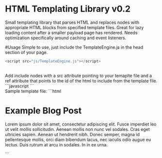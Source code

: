 # HTML Templating Library v0.2
Small templating library that parses HTML and replaces <include> nodes with appropriate HTML blocks from specified template files. Great for lazy loading content after a smaller payload page has rendered. Needs optimization specifically around caching and event listeners.

#Usage
Simple to use, just include the TemplateEngine.js in the head section of your page.
```javascript
<script src="js/TemplateEngine.js"></script>
```
</br>
Add include nodes with a src attribute pointing to your temaplte file and a ref attribute that points to the id of the html to include from the template file.
```javascript
<include src="templateFile.html" ref="blockOne"/>
```
</br>
Sample template file:
```html
<div id="blockOne">
    <h1>Example Blog Post</h1>
    <p>
        Lorem ipsum dolor sit amet, consectetur adipiscing elit. Fusce imperdiet leo ut velit mollis sollicitudin. Aenean mollis non nunc vel sodales. Cras eget ultricies sapien. Aenean ut hendrerit nibh. Donec semper, magna id pellentesque mollis, orci diam bibendum lacus, nec iaculis odio augue eu lectus. Duis rutrum at arcu in sodales. In in ex urna.
    </p>
</div>
```
